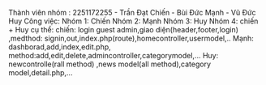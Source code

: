 Thành viên nhóm :
2251172255 - Trần Đạt Chiến
           - Bùi Đức Mạnh
           - Vũ Đức Huy
Công việc:
Nhóm 1: Chiến
Nhóm 2: Mạnh
Nhóm 3: Huy
Nhóm 4: chiến + Huy
cụ thể:
chiến: login guest admin,giao diện(header,footer,login) ,medthod: signin,out,index.php(route),homecontroller,usermodel,..
Mạnh: dashborad,add,index,edit.php, method:add,edit,delete,admincontroller,categorymodel,...
Huy: newcontrolle(rall method) ,news model(all method),category model,detail.php,...
